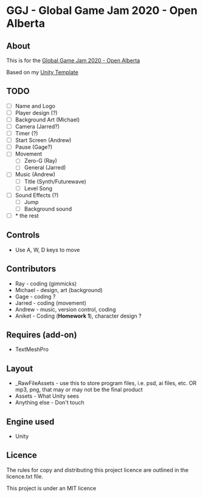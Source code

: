
# GGJ - Global Game Jam 2020 - Open Alberta

## About

This is for the [Global Game Jam 2020 - Open Alberta](https://globalgamejam.org/2020/jam-sites/ggj-edmonton-2020)

Based on my [Unity Template](https://github.com/Zeyu-Li/Unity-Template-2D-2019_3)

## TODO

- [ ] Name and Logo
- [ ] Player design (?)
- [ ] Background Art (Michael)
- [ ] Camera (Jarred?)
- [ ] Timer (?)
- [ ] Start Screen (Andrew)
- [ ] Pause (Gage?)
- [ ] Movement
  - [ ] Zero-G (Ray)
  - [ ] General (Jarred)
- [ ] Music (Andrew)
  - [ ] Title (Synth/Futurewave)
  - [ ] Level Song 
- [ ] Sound Effects (?)
  - [ ] Jump
  - [ ] Background sound
- [ ] \* the rest

## Controls

* Use A, W, D keys to move

## Contributors

* Ray - coding (gimmicks)
* Michael - design, art (background)
* Gage - coding ?
* Jarred - coding (movement)
* Andrew - music, version control, coding
* Aniket - Coding (**Homework 1**), character design ?

## Requires (add-on)

* TextMeshPro

## Layout

* _RawFileAssets - use this to store program files, i.e. psd, ai files, etc. OR mp3, png, that may or may not be the final product
* Assets - What Unity sees
* Anything else - Don't touch

## Engine used

* Unity

## Licence

The rules for copy and distributing this project licence are
outlined in the licence.txt file.

This project is under an MIT licence